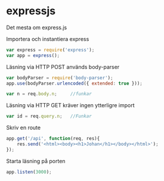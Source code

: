 # expressjs
Det mesta om express.js

Importera och instantiera express

```javascript
var express = require('express');
var app = express();
```

Läsning via HTTP POST används body-parser

```javascript
var bodyParser = require('body-parser');
app.use(bodyParser.urlencoded({ extended: true }));

var n = req.body.n;     //funkar
```

Läsning via HTTP GET kräver ingen ytterligre import

```javascript 
var id = req.query.n;   //Funkar
```

Skriv en route
```javascript
app.get('/api', function(req, res){
    res.send('<html><body><h1>Johan</h1></body></html>');
});
``` 

Starta läsning på porten
```javascript
app.listen(3000);
```
